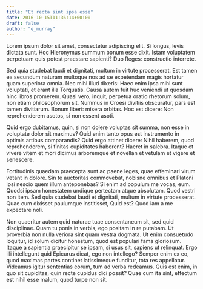 ```yaml
---
title: "Et recta sint ipsa esse"
date: 2016-10-15T11:36:14+00:00
draft: false
author: "e_murray"
---
```


Lorem ipsum dolor sit amet, consectetur adipiscing elit. Si longus, levis
dictata sunt. Hoc Hieronymus summum bonum esse dixit. Istam voluptatem
perpetuam quis potest praestare sapienti? Duo Reges: constructio interrete.

Sed quia studebat laudi et dignitati, multum in virtute processerat. Est tamen
ea secundum naturam multoque nos ad se expetendam magis hortatur quam superiora
omnia. Nec mihi illud dixeris: Haec enim ipsa mihi sunt voluptati, et erant
illa Torquatis. Causa autem fuit huc veniendi ut quosdam hinc libros promerem.
Quasi vero, inquit, perpetua oratio rhetorum solum, non etiam philosophorum
sit. Nummus in Croesi divitiis obscuratur, pars est tamen divitiarum. Bonum
liberi: misera orbitas. Hoc est dicere: Non reprehenderem asotos, si non essent
asoti.

Quid ergo dubitamus, quin, si non dolere voluptas sit summa, non esse in
voluptate dolor sit maximus? Quid enim tanto opus est instrumento in optimis
artibus comparandis? Quid ergo attinet dicere: Nihil haberem, quod
reprehenderem, si finitas cupiditates haberent? Haeret in salebra. Itaque et
vivere vitem et mori dicimus arboremque et novellan et vetulam et vigere et
senescere.

Fortitudinis quaedam praecepta sunt ac paene leges, quae effeminari virum
vetant in dolore. Sin te auctoritas commovebat, nobisne omnibus et Platoni ipsi
nescio quem illum anteponebas? Si enim ad populum me vocas, eum. Quodsi ipsam
honestatem undique pertectam atque absolutam. Quod vestri non item. Sed quia
studebat laudi et dignitati, multum in virtute processerat. Quae cum dixisset
paulumque institisset, Quid est? Quod iam a me expectare noli.

Non quaeritur autem quid naturae tuae consentaneum sit, sed quid disciplinae.
Quam tu ponis in verbis, ego positam in re putabam. Ut proverbia non nulla
veriora sint quam vestra dogmata. Ut enim consuetudo loquitur, id solum dicitur
honestum, quod est populari fama gloriosum. Itaque a sapientia praecipitur se
ipsam, si usus sit, sapiens ut relinquat. Ergo illi intellegunt quid Epicurus
dicat, ego non intellego? Semper enim ex eo, quod maximas partes continet
latissimeque funditur, tota res appellatur. Videamus igitur sententias eorum,
tum ad verba redeamus. Quis est enim, in quo sit cupiditas, quin recte cupidus
dici possit? Quae cum ita sint, effectum est nihil esse malum, quod turpe non
sit.
